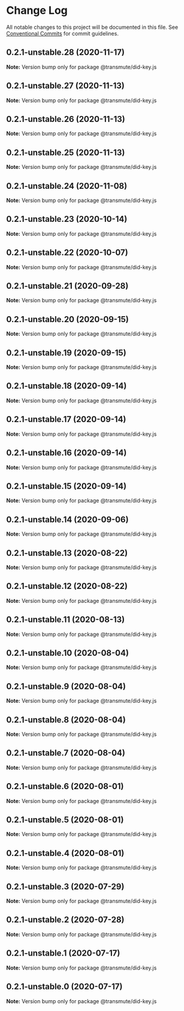 # Change Log

All notable changes to this project will be documented in this file.
See [Conventional Commits](https://conventionalcommits.org) for commit guidelines.

## 0.2.1-unstable.28 (2020-11-17)

**Note:** Version bump only for package @transmute/did-key.js





## 0.2.1-unstable.27 (2020-11-13)

**Note:** Version bump only for package @transmute/did-key.js





## 0.2.1-unstable.26 (2020-11-13)

**Note:** Version bump only for package @transmute/did-key.js





## 0.2.1-unstable.25 (2020-11-13)

**Note:** Version bump only for package @transmute/did-key.js





## 0.2.1-unstable.24 (2020-11-08)

**Note:** Version bump only for package @transmute/did-key.js





## 0.2.1-unstable.23 (2020-10-14)

**Note:** Version bump only for package @transmute/did-key.js





## 0.2.1-unstable.22 (2020-10-07)

**Note:** Version bump only for package @transmute/did-key.js





## 0.2.1-unstable.21 (2020-09-28)

**Note:** Version bump only for package @transmute/did-key.js





## 0.2.1-unstable.20 (2020-09-15)

**Note:** Version bump only for package @transmute/did-key.js





## 0.2.1-unstable.19 (2020-09-15)

**Note:** Version bump only for package @transmute/did-key.js





## 0.2.1-unstable.18 (2020-09-14)

**Note:** Version bump only for package @transmute/did-key.js





## 0.2.1-unstable.17 (2020-09-14)

**Note:** Version bump only for package @transmute/did-key.js





## 0.2.1-unstable.16 (2020-09-14)

**Note:** Version bump only for package @transmute/did-key.js





## 0.2.1-unstable.15 (2020-09-14)

**Note:** Version bump only for package @transmute/did-key.js





## 0.2.1-unstable.14 (2020-09-06)

**Note:** Version bump only for package @transmute/did-key.js





## 0.2.1-unstable.13 (2020-08-22)

**Note:** Version bump only for package @transmute/did-key.js





## 0.2.1-unstable.12 (2020-08-22)

**Note:** Version bump only for package @transmute/did-key.js





## 0.2.1-unstable.11 (2020-08-13)

**Note:** Version bump only for package @transmute/did-key.js





## 0.2.1-unstable.10 (2020-08-04)

**Note:** Version bump only for package @transmute/did-key.js





## 0.2.1-unstable.9 (2020-08-04)

**Note:** Version bump only for package @transmute/did-key.js





## 0.2.1-unstable.8 (2020-08-04)

**Note:** Version bump only for package @transmute/did-key.js





## 0.2.1-unstable.7 (2020-08-04)

**Note:** Version bump only for package @transmute/did-key.js





## 0.2.1-unstable.6 (2020-08-01)

**Note:** Version bump only for package @transmute/did-key.js





## 0.2.1-unstable.5 (2020-08-01)

**Note:** Version bump only for package @transmute/did-key.js





## 0.2.1-unstable.4 (2020-08-01)

**Note:** Version bump only for package @transmute/did-key.js





## 0.2.1-unstable.3 (2020-07-29)

**Note:** Version bump only for package @transmute/did-key.js





## 0.2.1-unstable.2 (2020-07-28)

**Note:** Version bump only for package @transmute/did-key.js





## 0.2.1-unstable.1 (2020-07-17)

**Note:** Version bump only for package @transmute/did-key.js





## 0.2.1-unstable.0 (2020-07-17)

**Note:** Version bump only for package @transmute/did-key.js

